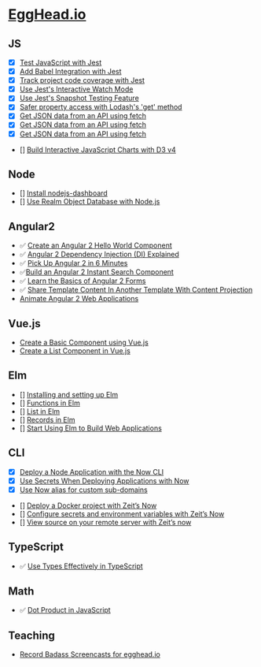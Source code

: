 # [EggHead.io](https://egghead.io)

## JS

- [x] [Test JavaScript with Jest](https://egghead.io/lessons/javascript-test-javascript-with-jest)
- [x] [Add Babel Integration with Jest](https://egghead.io/lessons/javascript-add-babel-integration-with-jest)
- [x] [Track project code coverage with Jest](https://egghead.io/lessons/javascript-track-project-code-coverage-with-jest)
- [x] [Use Jest's Interactive Watch Mode](https://egghead.io/lessons/javascript-use-jest-s-interactive-watch-mode)
- [x] [Use Jest's Snapshot Testing Feature](https://egghead.io/lessons/javascript-use-jest-s-snapshot-testing-feature)
- [x] [Safer property access with Lodash's 'get' method](https://egghead.io/lessons/javascript-safer-property-access-with-lodash-s-get-method)
- [x] [Get JSON data from an API using fetch](https://egghead.io/lessons/javascript-get-json-data-from-an-api-using-fetch)
- [x] [Get JSON data from an API using fetch](https://egghead.io/lessons/node-js-testing-es6-promises-in-node-js-using-mocha-and-chai)
- [x] [Get JSON data from an API using fetch](https://egghead.io/lessons/node-js-testing-es6-promises-in-node-js-using-mocha-and-chai)
- [] [Build Interactive JavaScript Charts with D3 v4](https://egghead.io/courses/build-interactive-javascript-charts-with-d3-v4)

## Node
- [] [Install nodejs-dashboard](https://egghead.io/lessons/node-js-install-nodejs-dashboard)
- [] [Use Realm Object Database with Node.js](https://egghead.io/lessons/node-js-use-realm-object-database-with-node-js)

## Angular2

- :white_check_mark: [Create an Angular 2 Hello World Component](https://egghead.io/lessons/angular-2-create-an-angular-2-hello-world-component)
- :white_check_mark: [Angular 2 Dependency Injection (DI) Explained](https://egghead.io/courses/angular-2-dependency-injection-di-explained)
- :white_check_mark: [Pick Up Angular 2 in 6 Minutes](https://egghead.io/lessons/angular-2-pick-up-angular-2-in-6-minutes)
- :white_check_mark:[Build an Angular 2 Instant Search Component](https://egghead.io/courses/build-an-angular-2-instant-search-component)
- :white_check_mark: [Learn the Basics of Angular 2 Forms](https://egghead.io/courses/intro-to-angular-2-forms)
- :white_check_mark: [Share Template Content In Another Template With Content Projection](https://egghead.io/lessons/angular-2-share-template-content-in-another-template-with-content-projection)
- [Animate Angular 2 Web Applications](https://egghead.io/courses/animate-angular-2-web-applications)

## Vue.js

- [Create a Basic Component using Vue.js](https://egghead.io/lessons/javascript-create-a-basic-component-using-vue-js)
- [Create a List Component in Vue.js](https://egghead.io/lessons/javascript-create-a-list-component-in-vue-js)

## Elm

- [] [Installing and setting up Elm](https://egghead.io/lessons/elm-installing-and-setting-up-elm)
- [] [Functions in Elm](https://egghead.io/lessons/elm-functions-in-elm)
- [] [List in Elm](https://egghead.io/lessons/elm-list-in-elm)
- [] [Records in Elm](https://egghead.io/lessons/elm-records-in-elm)
- [] [Start Using Elm to Build Web Applications](https://egghead.io/courses/start-using-elm-to-build-web-applications)
## CLI

- [x] [Deploy a Node Application with the Now CLI](https://egghead.io/lessons/node-js-deploy-a-node-application-with-the-now-cli)
- [x] [Use Secrets When Deploying Applications with Now](https://egghead.io/lessons/node-js-use-secrets-when-deploying-applications-with-now)
- [x] [Use Now alias for custom sub-domains](https://egghead.io/lessons/node-js-use-now-alias-for-custom-sub-domains)
- [] [Deploy a Docker project with Zeit’s Now](https://egghead.io/lessons/tools-deploy-a-docker-project-with-zeit-s-now)
- [] [Configure secrets and environment variables with Zeit’s Now](https://egghead.io/lessons/tools-configure-secrets-and-environment-variables-with-zeit-s-now)
- [] [View source on your remote server with Zeit’s now](https://egghead.io/lessons/tools-view-source-on-your-remote-server-with-zeit-s-now)

## TypeScript

- :white_check_mark: [Use Types Effectively in TypeScript](https://egghead.io/lessons/typescript-introduction-to-static-typing)

## Math

- :white_check_mark: [Dot Product in JavaScript](https://egghead.io/lessons/javascript-dot-product-in-javascript)

## Teaching
- [Record Badass Screencasts for egghead.io](https://egghead.io/courses/record-badass-screencasts-for-egghead-io)
